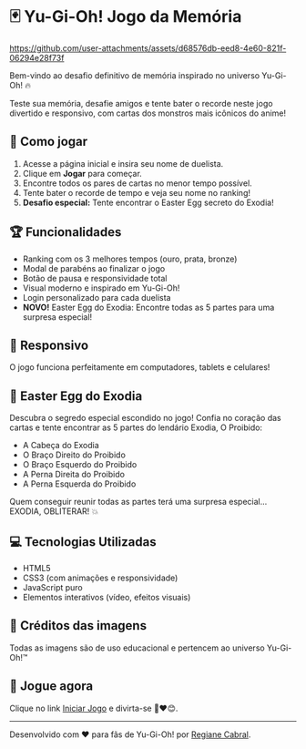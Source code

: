 # 🃏 Yu-Gi-Oh! Jogo da Memória
https://github.com/user-attachments/assets/d68576db-eed8-4e60-821f-06294e28f73f

Bem-vindo ao desafio definitivo de memória inspirado no universo Yu-Gi-Oh! 🔥

Teste sua memória, desafie amigos e tente bater o recorde neste jogo divertido e responsivo, com cartas dos monstros mais icônicos do anime!

## 🚀 Como jogar

1. Acesse a página inicial e insira seu nome de duelista.
2. Clique em **Jogar** para começar.
3. Encontre todos os pares de cartas no menor tempo possível.
4. Tente bater o recorde de tempo e veja seu nome no ranking!
5. **Desafio especial:** Tente encontrar o Easter Egg secreto do Exodia!

## 🏆 Funcionalidades
- Ranking com os 3 melhores tempos (ouro, prata, bronze)
- Modal de parabéns ao finalizar o jogo
- Botão de pausa e responsividade total
- Visual moderno e inspirado em Yu-Gi-Oh!
- Login personalizado para cada duelista
- **NOVO!** Easter Egg do Exodia: Encontre todas as 5 partes para uma surpresa especial!

## 📱 Responsivo
O jogo funciona perfeitamente em computadores, tablets e celulares!

## 🌟 Easter Egg do Exodia

Descubra o segredo especial escondido no jogo! Confia no coração das cartas e tente encontrar as 5 partes do lendário Exodia, O Proibido:
- A Cabeça do Exodia
- O Braço Direito do Proibido
- O Braço Esquerdo do Proibido
- A Perna Direita do Proibido
- A Perna Esquerda do Proibido

Quem conseguir reunir todas as partes terá uma surpresa especial... EXODIA, OBLITERAR! 💥

## 💻 Tecnologias Utilizadas
- HTML5
- CSS3 (com animações e responsividade)
- JavaScript puro
- Elementos interativos (vídeo, efeitos visuais)

## 🎨 Créditos das imagens
Todas as imagens são de uso educacional e pertencem ao universo Yu-Gi-Oh!™

## 👾 Jogue agora
Clique no link [Iniciar Jogo](https://giannycabral.github.io/jogo-memoria-yugioh/) e divirta-se 🎉❤️😊.

---
Desenvolvido com ❤️ para fãs de Yu-Gi-Oh! por [Regiane Cabral](https://github.com/giannycabral).
